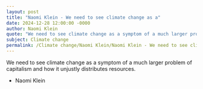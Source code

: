 ```yaml
---
layout: post
title: "Naomi Klein - We need to see climate change as a"
date: 2024-12-28 12:00:00 -0000
author: Naomi Klein
quote: "We need to see climate change as a symptom of a much larger problem of capitalism and how it unjustly distributes resources."
subject: Climate change
permalink: /Climate change/Naomi Klein/Naomi Klein - We need to see climate change as a
---
```


We need to see climate change as a symptom of a much larger problem of capitalism and how it unjustly distributes resources.

- Naomi Klein
